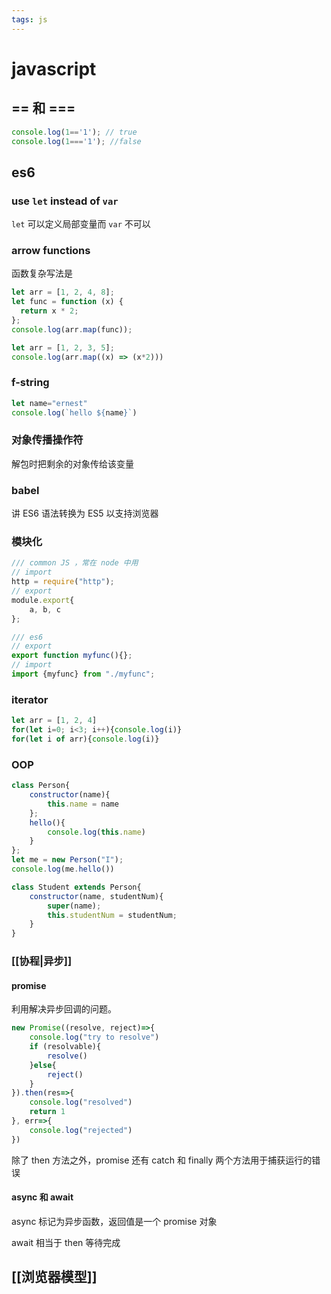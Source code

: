 ```yaml
---
tags: js
---
```

# javascript

## == 和 ===

```js
console.log(1=='1'); // true
console.log(1==='1'); //false
```

## es6

### use `let` instead of `var`

`let` 可以定义局部变量而 `var` 不可以

### arrow functions

函数复杂写法是

```js
let arr = [1, 2, 4, 8];
let func = function (x) {
  return x * 2;
};
console.log(arr.map(func));
```

```js
let arr = [1, 2, 3, 5];
console.log(arr.map((x) => (x*2)))
```

### f-string

```js
let name="ernest"
console.log(`hello ${name}`)
```

### 对象传播操作符

解包时把剩余的对象传给该变量

### babel

讲 ES6 语法转换为 ES5 以支持浏览器

### 模块化

```js
/// common JS ，常在 node 中用
// import
http = require("http");
// export
module.export{
    a, b, c
};
```

```js
/// es6
// export
export function myfunc(){};
// import
import {myfunc} from "./myfunc";
```

### iterator

```js
let arr = [1, 2, 4]
for(let i=0; i<3; i++){console.log(i)}
for(let i of arr){console.log(i)}
```

### OOP

```js
class Person{
    constructor(name){
        this.name = name
    };
    hello(){
        console.log(this.name)
    }
};
let me = new Person("I");
console.log(me.hello())

class Student extends Person{
    constructor(name, studentNum){
        super(name);
        this.studentNum = studentNum;
    }
}
```

### [[协程|异步]]

#### promise

利用解决异步回调的问题。

```javascript
new Promise((resolve, reject)=>{
    console.log("try to resolve")
    if (resolvable){
        resolve()
    }else{
        reject()
    }
}).then(res=>{
    console.log("resolved")
    return 1
}, err=>{
    console.log("rejected")
})
```

除了 then 方法之外，promise 还有 catch  和 finally 两个方法用于捕获运行的错误

#### async 和 await

async 标记为异步函数，返回值是一个 promise 对象

await 相当于 then 等待完成

## [[浏览器模型]]

